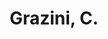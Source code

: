 ---
# Display name
title: Grazini, C.

# Is this the primary user of the site?
superuser: false

# Highlight the author in author lists? (true/false)
highlight_name: false
---